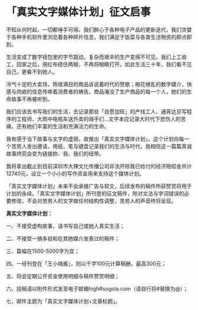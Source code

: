 # 「真实文字媒体计划」征文启事


不知从何时起，一切都唾手可得。我们醉心于各种电子产品的更新迭代，我们贪婪于各种手机软件里浏览着各种碎片信息，我们满足于饭菜与各类生活物资的即点即到。

生活变成了数字钱包里的字节跳动，复杂而艰辛的生产变得不可见。我们上工收工，回家之后，用红布捂住两眼，不再将眼睛打开。如此生活三十年，我们看不见自己，更看不到她人。

冷气十足的大卖场，玲琅满目的商品诉说着时代的赞歌；眼花缭乱的数字媒介，快感与肉欲的信息传唤着消费者的祷告。商品淹没了生产商品的每一个人，她们的生命故事不再被听到。

我们应该去书写我们的生活，去记录那些「自愿加班」的产线工人、通宵达旦写程序的工程师、大雨中电瓶车送外卖的骑手们...文字本应记录大时代下悲伤人的苦痛，还有她们丰富的生活和充满活力的生命。

我有感于当下故事与文字的虚弱，故推出「真实文字媒体计划」。这个计划向每一个苦劳人发出邀请，用纸、笔与键盘记录我们的生活与时代，我相信这一篇篇真诚故事终究会变为链接妳、我、我们的纽带。

我将拿出截止到目前深圳市大辣文化传播公司非法开除我已给付的经济赔偿金共计12740元，设立一个小小的写作资金用来支持这个媒体计划。

「真实文字媒体计划」未来不会承接广告与软文，后续发布的稿件所获赞赏将用于计划的永续。「真实文字媒体计划」所刊登的征文稿件，除对文法与字词错误的必要修改，不会对苦劳人的文字做任何结构性调整，苦劳人的声音终将呈现。

**真实文字媒体计划：**

一、不接受虚构故事，请书写自己或她人真实生活；

二、不接受一搞多投和在其她媒介发表过的稿件；

三、篇幅在1500-5000字为宜；

四、一经刊登在「王小嗨酱」，则以千字100元计算稿酬，最高300元；

五、将会定期公开资金使用明细与稿件赞赏明细；

六、投稿请以附件形式发至电子邮箱high#sogola.com（请自行将#替换为@）；

七、邮件主题为「真实文字媒体计划+文章标题」。
